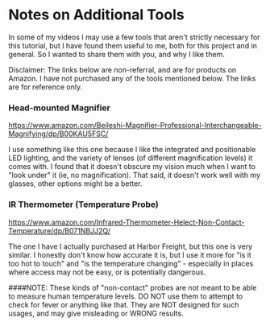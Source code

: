# Notes on Additional Tools

In some of my videos I may use a few tools that aren't strictly necessary for this tutorial, but I have found them useful to me, both for this project and in general. So I wanted to share them with you, and why I like them.

Disclaimer: The links below are non-referral, and are for products on Amazon. I have not purchased any of the tools mentioned below. The links are for reference only.

### Head-mounted Magnifier

https://www.amazon.com/Beileshi-Magnifier-Professional-Interchangeable-Magnifying/dp/B00KAU5FSC/

I use something like this one because I like the integrated and positionable LED lighting, and the variety of lenses (of different magnification levels) it comes with. I found that it doesn't obscure my vision much when I want to "look under" it (ie, no magnification). That said, it doesn't work well with my glasses, other options might be a better.

### IR Thermometer (Temperature Probe)

https://www.amazon.com/Infrared-Thermometer-Helect-Non-Contact-Temperature/dp/B071NBJJ2Q/

The one I have I actually purchased at Harbor Freight, but this one is very similar. I honestly don't know how accurate it is, but I use it more for "is it too hot to touch" and "is the temperature changing" - especially in places where access may not be easy, or is potentially dangerous.

####NOTE: These kinds of "non-contact" probes are not meant to be able to measure human temperature levels. DO NOT use them to attempt to check for fever or anything like that. They are NOT designed for such usages, and may give misleading or WRONG results.